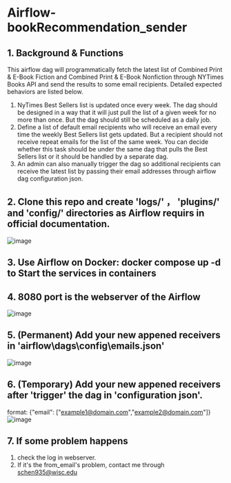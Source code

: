 # Airflow-bookRecommendation_sender

## 1. Background & Functions
This airflow dag will programmatically fetch the latest list of Combined Print & E-Book Fiction and Combined Print & E-Book Nonfiction through NYTimes Books API and send the results to some email recipients. Detailed expected behaviors are listed below.
1. NyTimes Best Sellers list is updated once every week. The dag should be designed in a way that it will just pull the list of a given week for no more than once. But the dag should still be scheduled as a daily job.
2. Define a list of default email recipients who will receive an email every time the weekly Best Sellers list gets updated. But a recipient should not receive repeat emails for the list of the same week. You can decide whether this task should be under the same dag that pulls the Best Sellers list or it should be handled by a separate dag.
3. An admin can also manually trigger the dag so additional recipients can receive the latest list by passing their email addresses through airflow dag configuration json.


## 2. Clone this repo and create 'logs/' ， 'plugins/' and 'config/' directories as Airflow requirs in official documentation.
![image](https://github.com/ShijieChen02/Airflow-bookRecommendation_sender/assets/147095965/7b3ab617-1901-4b16-a758-f3a099c0fee3)

## 3. Use Airflow on Docker: docker compose up -d to Start the services in containers

## 4. 8080 port is the webserver of the Airflow
![image](https://github.com/ShijieChen02/Airflow-bookRecommendation_sender/assets/147095965/0dfc68c1-af99-43b8-9181-f2f15e8bef5b)

## 5. (Permanent) Add your new appened receivers in 'airflow\dags\config\emails.json'
![image](https://github.com/ShijieChen02/Airflow-bookRecommendation_sender/assets/147095965/c93deed0-550c-4a62-837e-642a008aa446)

## 6. (Temporary) Add your new appened receivers after 'trigger' the dag in 'configuration json'.
format:  {"email": ["example1@domain.com","example2@domain.com"]}
![image](https://github.com/ShijieChen02/Airflow-bookRecommendation_sender/assets/147095965/badeee6f-f909-42fe-8110-0c8e9b771654)


## 7. If some problem happens
1. check the log in webserver.
2. If it's the from_email's problem, contact me through schen935@wisc.edu
